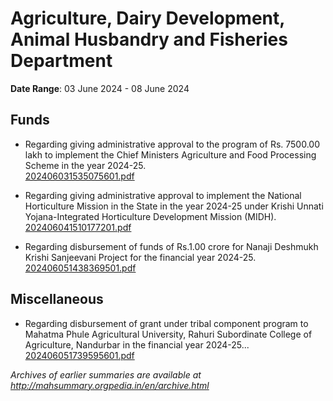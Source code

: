 # Agriculture, Dairy Development, Animal Husbandry and Fisheries Department

**Date Range**: 03 June 2024 - 08 June 2024


## Funds
- Regarding giving administrative approval to the program of Rs. 7500.00 lakh to implement the Chief Ministers Agriculture and Food Processing Scheme in the year 2024-25.\
  [202406031535075601.pdf](https://gr.maharashtra.gov.in/Site/Upload/Government%20Resolutions/English/202406031535075601.pdf)

- Regarding giving administrative approval to implement the National Horticulture Mission in the State in the year 2024-25 under Krishi Unnati Yojana-Integrated Horticulture Development Mission (MIDH).\
  [202406041510177201.pdf](https://gr.maharashtra.gov.in/Site/Upload/Government%20Resolutions/English/202406041510177201.pdf)

- Regarding disbursement of funds of Rs.1.00 crore for Nanaji Deshmukh Krishi Sanjeevani Project for the financial year 2024-25.\
  [202406051438369501.pdf](https://gr.maharashtra.gov.in/Site/Upload/Government%20Resolutions/English/202406051438369501.pdf)

## Miscellaneous
- Regarding disbursement of grant under tribal component program to Mahatma Phule Agricultural University, Rahuri Subordinate College of Agriculture, Nandurbar in the financial year 2024-25...\
  [202406051739595601.pdf](https://gr.maharashtra.gov.in/Site/Upload/Government%20Resolutions/English/202406051739595601.pdf)


*Archives of earlier summaries are available at http://mahsummary.orgpedia.in/en/archive.html*